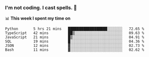 ### I'm not coding. I cast spells. 🎩

📊 **This week I spent my time on**
<!--START_SECTION:waka-->

```text
Python       5 hrs 21 mins   ██████████████████░░░░░░░   72.65 %
TypeScript   42 mins         ██▒░░░░░░░░░░░░░░░░░░░░░░   09.63 %
JavaScript   21 mins         █▒░░░░░░░░░░░░░░░░░░░░░░░   04.91 %
SQL          19 mins         █░░░░░░░░░░░░░░░░░░░░░░░░   04.36 %
JSON         12 mins         ▓░░░░░░░░░░░░░░░░░░░░░░░░   02.73 %
Bash         11 mins         ▓░░░░░░░░░░░░░░░░░░░░░░░░   02.62 %
```

<!--END_SECTION:waka-->
